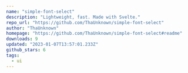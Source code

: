 ```yaml
---
name: "simple-font-select"
description: "Lightweight, fast. Made with Svelte."
repo_url: "https://github.com/ThaUnknown/simple-font-select"
author: "ThaUnknown"
homepage: "https://github.com/ThaUnknown/simple-font-select#readme"
downloads: 9
updated: "2023-01-07T13:57:01.233Z"
github_stars: 6
tags: 
  - ui
---
```

